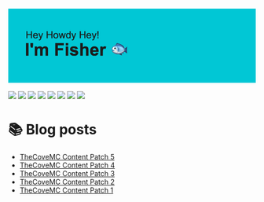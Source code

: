 ![header](https://github.com/fishermedders/fishermedders/blob/main/header.png?raw=true)

<img src="https://img.shields.io/badge/who-fisher-red"> <img src="https://img.shields.io/badge/what-he%2Fhim%2Fhis-important"> <img src="https://img.shields.io/badge/when-now-yellow"> <img src="https://img.shields.io/badge/where-ga%2Fusa-yellowgreen"> <img src="https://img.shields.io/badge/why-%C2%AF%5C__(%E3%83%84)__%2F%C2%AF-green"> <img src="https://img.shields.io/badge/how-very%20carefully-brightgreen"> <img src="https://img.shields.io/badge/currently-coding-9cf"> <img src="https://visitor-badge.glitch.me/badge?page_id=fishermedders.fishermedders">
<!--
**fishermedders/fishermedders** is a ✨ _special_ ✨ repository because its `README.md` (this file) appears on your GitHub profile.

Here are some ideas to get you started:

- 🔭 I’m currently working on ...
- 🌱 I’m currently learning ...
- 👯 I’m looking to collaborate on ...
- 🤔 I’m looking for help with ...
- 💬 Ask me about ...
- 📫 How to reach me: ...
- 😄 Pronouns: ...
- ⚡ Fun fact: ...
-->
# 📚 Blog posts
<!-- BLOG-POST-LIST:START -->
- [TheCoveMC Content Patch 5](https://dev.to/thecovemc/thecovemc-content-patch-4-87o)
- [TheCoveMC Content Patch 4](https://dev.to/thecovemc/thecovemc-content-patch-4-1iab)
- [TheCoveMC Content Patch 3](https://dev.to/thecovemc/thecovemc-content-patch-3-32cn)
- [TheCoveMC Content Patch 2](https://dev.to/thecovemc/thecovemc-content-patch-2-27ad)
- [TheCoveMC Content Patch 1](https://dev.to/thecovemc/thecovemc-content-patch-1-2blp)
<!-- BLOG-POST-LIST:END -->
